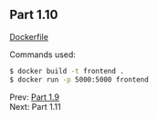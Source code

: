 ## Part 1.10

[Dockerfile](./Dockerfile)

Commands used:

```bash
$ docker build -t frontend .
$ docker run -p 5000:5000 frontend
```


Prev: [Part 1.9](../part1-9.md)  
Next: Part 1.11
